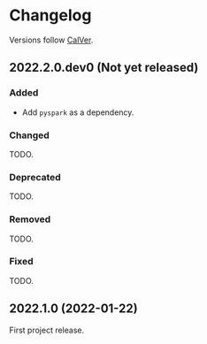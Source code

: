 # Changelog

Versions follow [CalVer](https://calver.org).

## 2022.2.0.dev0 (Not yet released)

### Added

- Add `pyspark` as a dependency.

### Changed

TODO.

### Deprecated

TODO.

### Removed

TODO.

### Fixed

TODO.

## 2022.1.0 (2022-01-22)

First project release.

